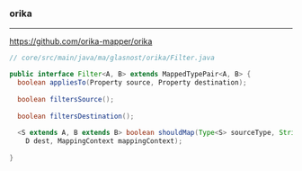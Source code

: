 ### orika
---
https://github.com/orika-mapper/orika

```java
// core/src/main/java/ma/glasnost/orika/Filter.java

public interface Filter<A, B> extends MappedTypePair<A, B> {
  boolean appliesTo(Property source, Property destination);
  
  boolean filtersSource();
  
  boolean filtersDestination();
  
  <S extends A, B extends B> boolean shouldMap(Type<S> sourceType, String sourceName, S source, Type<D> destType, string destName,
    D dest, MappingContext mappingContext);
  
}



```

```
```

```
```


